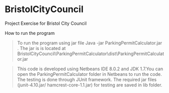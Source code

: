 # BristolCityCouncil
Project Exercise for Bristol City Council 

How to run the program  
> To run the program using jar file
Java -jar ParkingPermitCalculator.jar . The jar is is located at BristolCityCouncil\ParkingPermitCalculator\dist\ParkingPermitCalculator.jar

> This code is developed using Netbeans IDE 8.0.2 and JDK 1.7.You can open the ParkingPermitCalculator folder in Netbeans to run the code. The testing is done through JUnit framework. The required jar files (junit-4.10.jar/ hamcrest-core-1.1.jar) for testing are saved in lib folder.  
